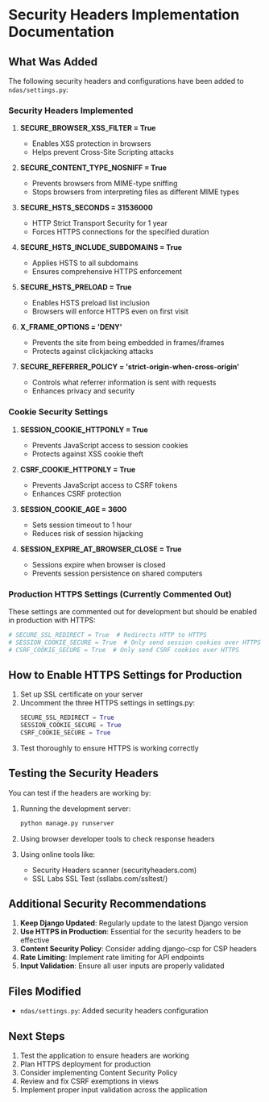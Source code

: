 # Security Headers Implementation Documentation

## What Was Added

The following security headers and configurations have been added to `ndas/settings.py`:

### Security Headers Implemented

1. **SECURE_BROWSER_XSS_FILTER = True**
   - Enables XSS protection in browsers
   - Helps prevent Cross-Site Scripting attacks

2. **SECURE_CONTENT_TYPE_NOSNIFF = True**
   - Prevents browsers from MIME-type sniffing
   - Stops browsers from interpreting files as different MIME types

3. **SECURE_HSTS_SECONDS = 31536000**
   - HTTP Strict Transport Security for 1 year
   - Forces HTTPS connections for the specified duration

4. **SECURE_HSTS_INCLUDE_SUBDOMAINS = True**
   - Applies HSTS to all subdomains
   - Ensures comprehensive HTTPS enforcement

5. **SECURE_HSTS_PRELOAD = True**
   - Enables HSTS preload list inclusion
   - Browsers will enforce HTTPS even on first visit

6. **X_FRAME_OPTIONS = 'DENY'**
   - Prevents the site from being embedded in frames/iframes
   - Protects against clickjacking attacks

7. **SECURE_REFERRER_POLICY = 'strict-origin-when-cross-origin'**
   - Controls what referrer information is sent with requests
   - Enhances privacy and security

### Cookie Security Settings

1. **SESSION_COOKIE_HTTPONLY = True**
   - Prevents JavaScript access to session cookies
   - Protects against XSS cookie theft

2. **CSRF_COOKIE_HTTPONLY = True**
   - Prevents JavaScript access to CSRF tokens
   - Enhances CSRF protection

3. **SESSION_COOKIE_AGE = 3600**
   - Sets session timeout to 1 hour
   - Reduces risk of session hijacking

4. **SESSION_EXPIRE_AT_BROWSER_CLOSE = True**
   - Sessions expire when browser is closed
   - Prevents session persistence on shared computers

### Production HTTPS Settings (Currently Commented Out)

These settings are commented out for development but should be enabled in production with HTTPS:

```python
# SECURE_SSL_REDIRECT = True  # Redirects HTTP to HTTPS
# SESSION_COOKIE_SECURE = True  # Only send session cookies over HTTPS
# CSRF_COOKIE_SECURE = True  # Only send CSRF cookies over HTTPS
```

## How to Enable HTTPS Settings for Production

1. Set up SSL certificate on your server
2. Uncomment the three HTTPS settings in settings.py:
   ```python
   SECURE_SSL_REDIRECT = True
   SESSION_COOKIE_SECURE = True
   CSRF_COOKIE_SECURE = True
   ```
3. Test thoroughly to ensure HTTPS is working correctly

## Testing the Security Headers

You can test if the headers are working by:

1. Running the development server:
   ```bash
   python manage.py runserver
   ```

2. Using browser developer tools to check response headers

3. Using online tools like:
   - Security Headers scanner (securityheaders.com)
   - SSL Labs SSL Test (ssllabs.com/ssltest/)

## Additional Security Recommendations

1. **Keep Django Updated**: Regularly update to the latest Django version
2. **Use HTTPS in Production**: Essential for the security headers to be effective
3. **Content Security Policy**: Consider adding django-csp for CSP headers
4. **Rate Limiting**: Implement rate limiting for API endpoints
5. **Input Validation**: Ensure all user inputs are properly validated

## Files Modified

- `ndas/settings.py`: Added security headers configuration

## Next Steps

1. Test the application to ensure headers are working
2. Plan HTTPS deployment for production
3. Consider implementing Content Security Policy
4. Review and fix CSRF exemptions in views
5. Implement proper input validation across the application

